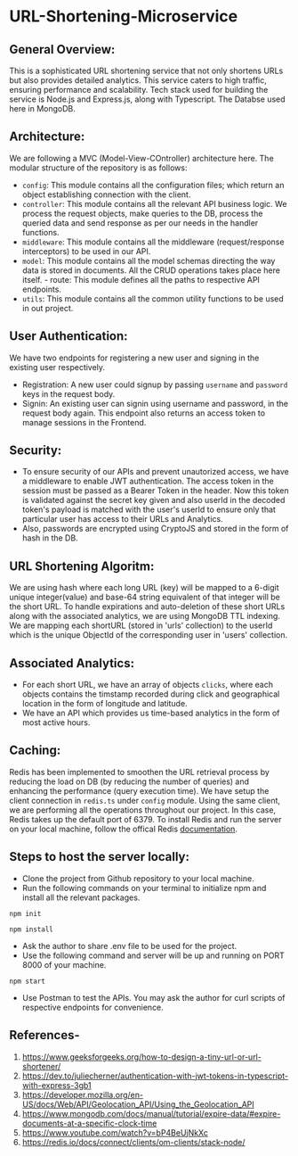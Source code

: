 # URL-Shortening-Microservice

## General Overview:

This is a sophisticated URL shortening service that not only shortens URLs but also provides detailed analytics. This service caters to high traffic, ensuring performance and scalability. Tech stack used for building the service is Node.js and Express.js, along with Typescript. The Databse used here in MongoDB.

## Architecture:

We are following a MVC (Model-View-COntroller) architecture here. The modular structure of the repository is as follows:

- `config`: This module contains all the configuration files; which return an object establishing connection with the client.
- `controller`: This module contains all the relevant API business logic. We process the request objects, make queries to the DB, process the queried data and send response as per our needs in the handler functions.
- `middleware`: This module contains all the middleware (request/response interceptors) to be used in our API.
- `model`: This module contains all the model schemas directing the way data is stored in documents. All the CRUD operations takes place here itself. - route: This module defines all the paths to respective API endpoints.
- `utils`: This module contains all the common utility functions to be used in out project.

## User Authentication:

We have two endpoints for registering a new user and signing in the existing user respectively.

- Registration: A new user could signup by passing `username` and `password` keys in the request body.
- Signin: An existing user can signin using username and password, in the request body again. This endpoint also returns an access token to manage sessions in the Frontend.

## Security:

- To ensure security of our APIs and prevent unautorized access, we have a middleware to enable JWT authentication. The access token in the session must be passed as a Bearer Token in the header. Now this token is validated against the secret key given and also userId in the decoded token's payload is matched with the user's userId to ensure only that particular user has access to their URLs and Analytics.
- Also, passwords are encrypted using CryptoJS and stored in the form of hash in the DB.

## URL Shortening Algoritm:

We are using hash where each long URL (key) will be mapped to a 6-digit unique integer(value) and base-64 string equivalent of that integer will be the short URL. To handle expirations and auto-deletion of these short URLs along with the associated analytics, we are using MongoDB TTL indexing. We are mapping each shortURL (stored in 'urls' collection) to the userId which is the unique ObjectId of the corresponding user in 'users' collection.

## Associated Analytics:

- For each short URL, we have an array of objects `clicks`, where each objects contains the timstamp recorded during click and geographical location in the form of longitude and latitude.
- We have an API which provides us time-based analytics in the form of most active hours.

## Caching:

Redis has been implemented to smoothen the URL retrieval process by reducing the load on DB (by reducing the number of queries) and enhancing the performance (query execution time). We have setup the client connection in `redis.ts` under `config` module. Using the same client, we are performing all the operations throughout our project. In this case, Redis takes up the default port of 6379.
To install Redis and run the server on your local machine, follow the offical Redis [documentation](https://redis.io/docs/install/install-redis/).

## Steps to host the server locally:

- Clone the project from Github repository to your local machine.
- Run the following commands on your terminal to initialize npm and install all the relevant packages.

```
npm init
```

```
npm install
```

- Ask the author to share .env file to be used for the project.
- Use the following command and server will be up and running on PORT 8000 of your machine.

```
npm start
```

- Use Postman to test the APIs. You may ask the author for curl scripts of respective endpoints for convenience.

## References-

1. https://www.geeksforgeeks.org/how-to-design-a-tiny-url-or-url-shortener/
2. https://dev.to/juliecherner/authentication-with-jwt-tokens-in-typescript-with-express-3gb1
3. https://developer.mozilla.org/en-US/docs/Web/API/Geolocation_API/Using_the_Geolocation_API
4. https://www.mongodb.com/docs/manual/tutorial/expire-data/#expire-documents-at-a-specific-clock-time
5. https://www.youtube.com/watch?v=bP4BeUjNkXc
6. https://redis.io/docs/connect/clients/om-clients/stack-node/
